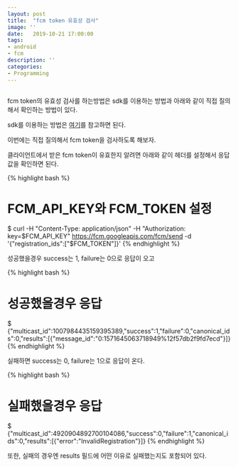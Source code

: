 ```yaml
---
layout: post
title:  "fcm token 유효성 검사"
image: ''
date:   2019-10-21 17:00:00
tags:
- android
- fcm
description: ''
categories:
- Programming
---
```


<img src="https://octodex.github.com/images/codercat.jpg" alt="">

fcm token의 유효성 검사를 하는방법은 sdk를 이용하는 방법과 아래와 같이 직접 질의해서 확인하는 방법이 있다.

sdk를 이용하는 방법은 <a href="https://firebase.google.com/docs/admin/setup/?hl=ko">여기</a>를 참고하면 된다.

이번에는 직접 질의해서 fcm token을 검사하도록 해보자.

클라이언트에서 받은 fcm token이 유효한지 알려면 아래와 같이 헤더를 설정해서 응답값을 확인하면 된다.

{% highlight bash %}
# FCM_API_KEY와 FCM_TOKEN 설정
$ curl -H "Content-Type: application/json" -H "Authorization: key=$FCM_API_KEY" https://fcm.googleapis.com/fcm/send -d '{"registration_ids":["$FCM_TOKEN"]}'
{% endhighlight %}

성공했을경우 success는 1, failure는 0으로 응답이 오고

{% highlight bash %}
# 성공했을경우 응답
$ {"multicast_id":1007984435159395389,"success":1,"failure":0,"canonical_ids":0,"results":[{"message_id":"0:1571645063718949%12f57db2f9fd7ecd"}]}
{% endhighlight %}

실패하면 success는 0, failure는 1으로 응답이 온다.

{% highlight bash %}
# 실패했을경우 응답
$ {"multicast_id":4920904892700104086,"success":0,"failure":1,"canonical_ids":0,"results":[{"error":"InvalidRegistration"}]}
{% endhighlight %}

또한, 실패의 경우엔 results 필드에 어떤 이유로 실패했는지도 포함되어 있다.
